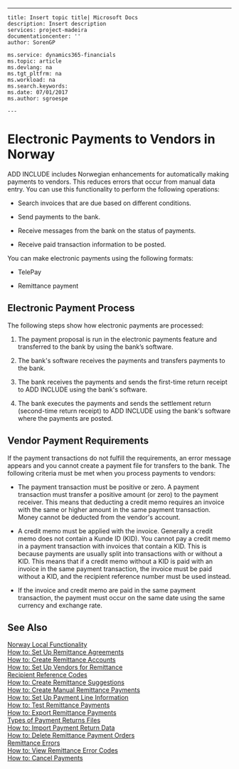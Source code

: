 ---
    title: Insert topic title| Microsoft Docs
    description: Insert description
    services: project-madeira
    documentationcenter: ''
    author: SorenGP

    ms.service: dynamics365-financials
    ms.topic: article
    ms.devlang: na
    ms.tgt_pltfrm: na
    ms.workload: na
    ms.search.keywords:
    ms.date: 07/01/2017
    ms.author: sgroespe

    ---
# Electronic Payments to Vendors in Norway
ADD INCLUDE<!--[!INCLUDE[navnow](../../ApplicationDesign/includes/navnow_md.md)]--> includes Norwegian enhancements for automatically making payments to vendors. This reduces errors that occur from manual data entry. You can use this functionality to perform the following operations:  
  
-   Search invoices that are due based on different conditions.  
  
-   Send payments to the bank.  
  
-   Receive messages from the bank on the status of payments.  
  
-   Receive paid transaction information to be posted.  
  
 You can make electronic payments using the following formats:  
  
-   TelePay  
  
-   Remittance payment  
  
## Electronic Payment Process  
 The following steps show how electronic payments are processed:  
  
1.  The payment proposal is run in the electronic payments feature and transferred to the bank by using the bank’s software.  
  
2.  The bank's software receives the payments and transfers payments to the bank.  
  
3.  The bank receives the payments and sends the first-time return receipt to ADD INCLUDE<!--[!INCLUDE[navnow](../../ApplicationDesign/includes/navnow_md.md)]--> using the bank's software.  
  
4.  The bank executes the payments and sends the settlement return \(second-time return receipt\) to ADD INCLUDE<!--[!INCLUDE[navnow](../../ApplicationDesign/includes/navnow_md.md)]--> using the bank's software where the payments are posted.  
  
## Vendor Payment Requirements  
 If the payment transactions do not fulfill the requirements, an error message appears and you cannot create a payment file for transfers to the bank. The following criteria must be met when you process payments to vendors:  
  
-   The payment transaction must be positive or zero. A payment transaction must transfer a positive amount \(or zero\) to the payment receiver. This means that deducting a credit memo requires an invoice with the same or higher amount in the same payment transaction. Money cannot be deducted from the vendor's account.  
  
-   A credit memo must be applied with the invoice. Generally a credit memo does not contain a Kunde ID \(KID\). You cannot pay a credit memo in a payment transaction with invoices that contain a KID. This is because payments are usually split into transactions with or without a KID. This means that if a credit memo without a KID is paid with an invoice in the same payment transaction, the invoice must be paid without a KID, and the recipient reference number must be used instead.  
  
-   If the invoice and credit memo are paid in the same payment transaction, the payment must occur on the same date using the same currency and exchange rate.  
  
## See Also  
 [Norway Local Functionality](../../LocalFunctionalityForMicrosoftDynamicsNav2016/Norway/norway-local-functionality.md)   
 [How to: Set Up Remittance Agreements](../../LocalFunctionalityForMicrosoftDynamicsNav2016/Norway/how-to-set-up-remittance-agreements.md)   
 [How to: Create Remittance Accounts](../../LocalFunctionalityForMicrosoftDynamicsNav2016/Norway/how-to-create-remittance-accounts.md)   
 [How to: Set Up Vendors for Remittance](../../LocalFunctionalityForMicrosoftDynamicsNav2016/Norway/how-to-set-up-vendors-for-remittance.md)   
 [Recipient Reference Codes](../../LocalFunctionalityForMicrosoftDynamicsNav2016/Norway/recipient-reference-codes.md)   
 [How to: Create Remittance Suggestions](../../LocalFunctionalityForMicrosoftDynamicsNav2016/Norway/how-to-create-remittance-suggestions.md)   
 [How to: Create Manual Remittance Payments](../../LocalFunctionalityForMicrosoftDynamicsNav2016/Norway/how-to-create-manual-remittance-payments.md)   
 [How to: Set Up Payment Line Information](../../LocalFunctionalityForMicrosoftDynamicsNav2016/Norway/how-to-set-up-payment-line-information.md)   
 [How to: Test Remittance Payments](../../LocalFunctionalityForMicrosoftDynamicsNav2016/Norway/how-to-test-remittance-payments.md)   
 [How to: Export Remittance Payments](../../LocalFunctionalityForMicrosoftDynamicsNav2016/Norway/how-to-export-remittance-payments.md)   
 [Types of Payment Returns Files](../../LocalFunctionalityForMicrosoftDynamicsNav2016/Norway/types-of-payment-returns-files.md)   
 [How to: Import Payment Return Data](../../LocalFunctionalityForMicrosoftDynamicsNav2016/Norway/how-to-import-payment-return-data.md)   
 [How to: Delete Remittance Payment Orders](../../LocalFunctionalityForMicrosoftDynamicsNav2016/Norway/how-to-delete-remittance-payment-orders.md)   
 [Remittance Errors](../../LocalFunctionalityForMicrosoftDynamicsNav2016/Norway/remittance-errors.md)   
 [How to: View Remittance Error Codes](../../LocalFunctionalityForMicrosoftDynamicsNav2016/Norway/how-to-view-remittance-error-codes.md)   
 [How to: Cancel Payments](../../LocalFunctionalityForMicrosoftDynamicsNav2016/Norway/how-to-cancel-payments.md)